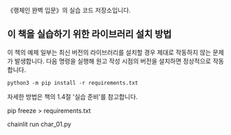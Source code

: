 《랭체인 완벽 입문》의 실습 코드 저장소입니다.


## 이 책을 실습하기 위한 라이브러리 설치 방법

이 책의 예제 일부는 최신 버전의 라이브러리를 설치할 경우 제대로 작동하지 않는 문제가 발생합니다.
다음 명령을 실행해 원고 작성 시점의 버전을 설치하면 정상적으로 작동합니다.

```
python3 -m pip install -r requirements.txt
```

자세한 방법은 책의 1.4절 '실습 준비'를 참고합니다.


pip freeze > requirements.txt


chainlit run char_01.py